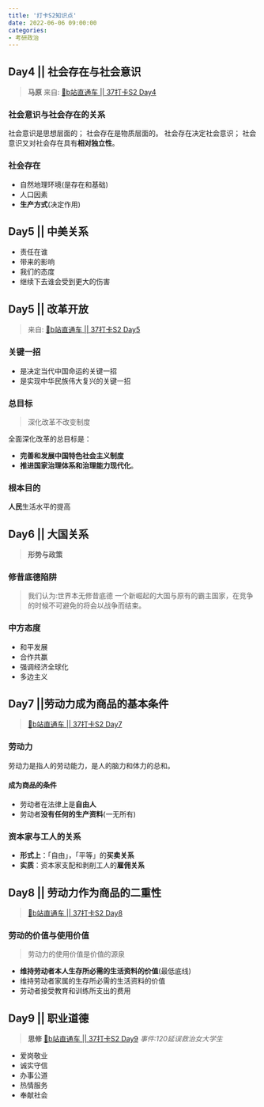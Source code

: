 ```yaml
---
title: '打卡S2知识点'
date: 2022-06-06 09:00:00
categories:
- 考研政治
---
```


<!-- ttoc -->

## Day4 || 社会存在与社会意识

> **马原**
> 来自: [🚌b站直通车 || 37打卡S2 Day4](https://www.bilibili.com/video/BV1ct4y1W7Uj)

### 社会意识与社会存在的关系

社会意识是思想层面的；
社会存在是物质层面的。
社会存在决定社会意识；
社会意识又对社会存在具有**相对独立性**。

### 社会存在

- 自然地理环境(是存在和基础)
- 人口因素
- **生产方式**(决定作用)

## Day5 || 中美关系

- 责任在谁
- 带来的影响
- 我们的态度
- 继续下去谁会受到更大的伤害

## Day5 || 改革开放

> 来自: [🚌b站直通车 || 37打卡S2 Day5](https://www.bilibili.com/video/BV15a411L7Wj)

### 关键一招

- 是决定当代中国命运的关键一招
- 是实现中华民族伟大复兴的关键一招

### 总目标

> 深化改革不改变制度

全面深化改革的总目标是：

- **完善和发展中国特色社会主义制度**
- **推进国家治理体系和治理能力现代化**。

### 根本目的

**人民**生活水平的提高

## Day6 || 大国关系

> **形势与政策**

### 修昔底德陷阱

> 我们认为:世界本无修昔底德
一个新崛起的大国与原有的霸主国家，在竞争的时候不可避免的将会以战争而结束。

### 中方态度

- 和平发展
- 合作共赢
- 强调经济全球化
- 多边主义

## Day7 ||劳动力成为商品的基本条件

> [🚌b站直通车 || 37打卡S2 Day7](https://www.bilibili.com/video/BV1xZ4y1t7qn)

### 劳动力

劳动力是指人的劳动能力，是人的脑力和体力的总和。

#### 成为商品的条件

- 劳动者在法律上是**自由人**
- 劳动者**没有任何的生产资料**(一无所有)

### 资本家与工人的关系

- **形式上**：「自由」，「平等」的**买卖关系**
- **实质**：资本家支配和剥削工人的**雇佣关系**

## Day8 || 劳动力作为商品的二重性

> [🚌b站直通车 || 37打卡S2 Day8](https://www.bilibili.com/video/BV1Sg411X7FV/)

### 劳动的价值与使用价值

> 劳动力的使用价值是价值的源泉

- **维持劳动者本人生存所必需的生活资料的价值**(最低底线)
- 维持劳动者家属的生存所必需的生活资料的价值
- 劳动者接受教育和训练所支出的费用

## Day9 || 职业道德

> **思修**
> [🚌b站直通车 || 37打卡S2 Day9](https://www.bilibili.com/video/BV1fa411L7ey)
> *事件:120延误救治女大学生*

- 爱岗敬业
- 诚实守信
- 办事公道
- 热情服务
- 奉献社会
